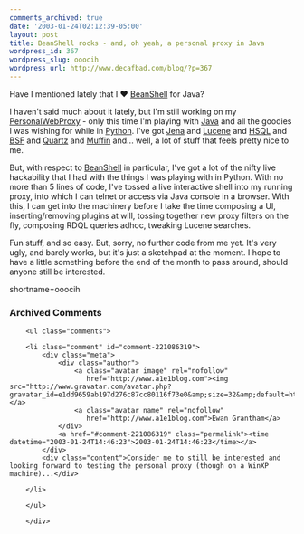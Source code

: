 ```yaml
---
comments_archived: true
date: '2003-01-24T02:12:39-05:00'
layout: post
title: BeanShell rocks - and, oh yeah, a personal proxy in Java
wordpress_id: 367
wordpress_slug: ooocih
wordpress_url: http://www.decafbad.com/blog/?p=367
---
```

<p>Have I mentioned lately that I &hearts; <a href="http://www.beanshell.org" target="_top">BeanShell</a> for Java?</p>
<p>I haven't said much about it lately, but I'm still working on my <a href="http://www.decafbad.com/twiki/bin/view/Main/PersonalWebProxy">PersonalWebProxy</a> - only this time I'm playing with <a href="http://www.decafbad.com/twiki/bin/view/Main/Java">Java</a> and all the goodies I was wishing for while in <a href="http://www.decafbad.com/twiki/bin/view/Main/Python">Python</a>.  I've got <a href="http://www.hpl.hp.com/semweb/jena.htm" target="_top">Jena</a> and <a href="http://jakarta.apache.org/lucene/" target="_top">Lucene</a> and <a href="http://hsqldb.sourceforge.net/" target="_top">HSQL</a> and <a href="http://jakarta.apache.org/bsf/index.html" target="_top">BSF</a> and <a href="http://www.part.net/quartz.html" target="_top">Quartz</a> and <a href="http://muffin.doit.org" target="_top">Muffin</a> and...  well, a lot of stuff that feels pretty nice to me.</p>
<p>But, with respect to <a href="http://www.beanshell.org" target="_top">BeanShell</a> in particular, I've got a lot of the nifty live hackability that I had with the things I was playing with in Python.  With no more than 5 lines of code, I've tossed a live interactive shell into my running proxy, into which I can telnet or access via Java console in a browser.  With this, I can get into the machinery before I take the time composing a UI, inserting/removing plugins at will, tossing together new proxy filters on the fly, composing RDQL queries adhoc, tweaking Lucene searches.</p>
<p>Fun stuff, and so easy.  But, sorry, no further code from me yet.  It's very ugly, and barely works, but it's just a sketchpad at the moment.  I hope to have a little something before the end of the month to pass around, should anyone still be interested.</p>
<!--more-->
shortname=ooocih

<div id="comments" class="comments archived-comments">
            <h3>Archived Comments</h3>
            
        <ul class="comments">
            
        <li class="comment" id="comment-221086319">
            <div class="meta">
                <div class="author">
                    <a class="avatar image" rel="nofollow" 
                       href="http://www.a1e1blog.com"><img src="http://www.gravatar.com/avatar.php?gravatar_id=e1dd9659ab197d276c87cc80116f73e0&amp;size=32&amp;default=http://mediacdn.disqus.com/1320279820/images/noavatar32.png"/></a>
                    <a class="avatar name" rel="nofollow" 
                       href="http://www.a1e1blog.com">Ewan Grantham</a>
                </div>
                <a href="#comment-221086319" class="permalink"><time datetime="2003-01-24T14:46:23">2003-01-24T14:46:23</time></a>
            </div>
            <div class="content">Consider me to still be interested and looking forward to testing the personal proxy (though on a WinXP machine)...</div>
            
        </li>
    
        </ul>
    
        </div>
    